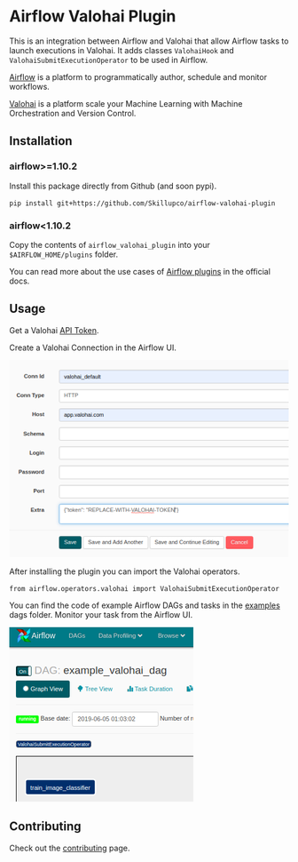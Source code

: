 # Airflow Valohai Plugin

This is an integration between Airflow and Valohai that allow Airflow tasks to launch executions in Valohai. It adds classes `ValohaiHook` and `ValohaiSubmitExecutionOperator` to be used in Airflow.

[Airflow](https://airflow.apache.org/) is a platform to programmatically author, schedule and monitor workflows.

[Valohai](https://valohai.com/) is a platform scale your Machine Learning with Machine Orchestration and Version Control.


## Installation

### airflow>=1.10.2
Install this package directly from Github (and soon pypi).

```
pip install git+https://github.com/Skillupco/airflow-valohai-plugin
```

### airflow<1.10.2
Copy the contents of `airflow_valohai_plugin` into your `$AIRFLOW_HOME/plugins` folder.

You can read more about the use cases of [Airflow plugins](https://airflow.apache.org/plugins.html) in the official docs.

## Usage

Get a Valohai [API Token](https://app.valohai.com/auth/tokens/).

Create a Valohai Connection in the Airflow UI.

![](/docs/img/airflow-connection-ui.png)

After installing the plugin you can import the Valohai operators.

```
from airflow.operators.valohai import ValohaiSubmitExecutionOperator
```

You can find the code of example Airflow DAGs and tasks in the [examples](https://github.com/Skillupco/airflow-valohai-plugin/blob/master/examples/dags) dags folder. Monitor your task from the Airflow UI.

![](/docs/img/airflow-dag-view.png)

## Contributing

Check out the [contributing](https://github.com/Skillupco/airflow-valohai-plugin/blob/master/CONTRIBUTING.md) page.
